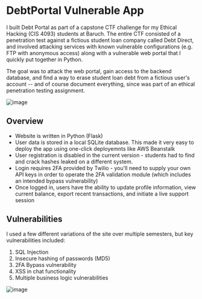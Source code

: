 # DebtPortal Vulnerable App
I built Debt Portal as part of a capstone CTF challenge for my Ethical Hacking (CIS 4093) students at Baruch. The entire CTF consisted of a penetration test against a fictious student loan company called Debt Direct, and involved attacking services with known vulnerable configurations (e.g. FTP with anonymous access) along with a vulnerable web portal that I quickly put together in Python. 

The goal was to attack the web portal, gain access to the backend database, and find a way to erase student loan debt from a fictious user's account -- and of course document everything, since was part of an ethical penetration testing assignment.

![image](https://user-images.githubusercontent.com/46505379/153771489-9e46f146-67d5-4f6d-9906-7166c07c8f8e.png)

## Overview
* Website is written in Python (Flask)
* User data is stored in a local SQLite database. This made it very easy to deploy the app using one-click deployemnts like AWS Beanstalk
* User registration is disabled in the current version - students had to find and crack hashes leaked on a different system.
* Login requires 2FA provided by Twilio - you'll need to supply your own API keys in order to operate the 2FA validation module (which includes an intended bypass vulnerability)
* Once logged in, users have the ability to update profile information, view current balance, export recent transactions, and initiate a live support session


## Vulnerabilities
I used a few different variations of the site over multiple semesters, but key vulnerabilities included:
1. SQL Injection
2. Insecure hashing of passwords (MD5)
3. 2FA Bypass vulnerability
4. XSS in chat functionality 
5. Multiple business logic vulnerabilities 

![image](https://user-images.githubusercontent.com/46505379/153771638-0eb646e1-ad68-4205-8d12-6f2d06f24cd4.png)
